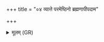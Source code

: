 +++
title = "०४ व्यात्ते परमेष्ठिनो ब्रह्मणापीपदाम"

+++
<details><summary>मूलम् (GR)</summary>

व्यात्ते परमेष्ठिनो  
ब्रह्मणापीपदाम तम् । +++(Bhatt. brahmaṇāpīpadāmṛ)+++  
वैश्वानरस्य दंष्ट्राभ्यां  
मृत्युस् तं समधाद् अभि ॥ +++(Bhatt. ibhiḥ)+++
</details>